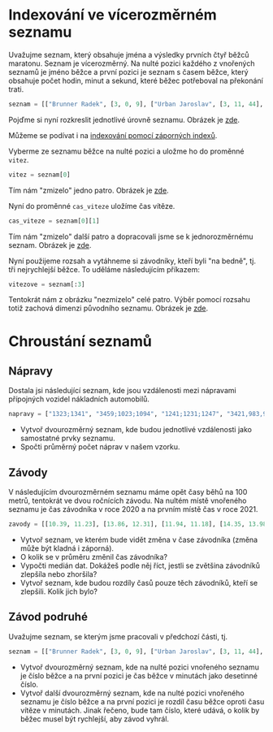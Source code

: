 # Indexování ve vícerozměrném seznamu

Uvažujme seznam, který obsahuje jména a výsledky prvních čtyř běžců maratonu. Seznam je vícerozměrný. Na nulté pozici každého z vnořených seznamů je jméno běžce a první pozici je seznam s časem běžce, který obsahuje počet hodin, minut a sekund, které běžec potřeboval na překonání trati.

```py
seznam = [["Brunner Radek", [3, 0, 9], ["Urban Jaroslav", [3, 11, 44], ["Andrle Jakub", [3, 12, 21], ["Fiala Stanislav", [3, 13, 31]]
```

Pojďme si nyní rozkreslit jednotlivé úrovně seznamu. Obrázek je [zde](images/Indexování-Page-1.drawio.svg).

Můžeme se podívat i na [indexování pomocí záporných indexů](images/Indexování-Page-2.drawio.svg).

Vyberme ze seznamu běžce na nulté pozici a uložme ho do proměnné `vitez`.

```py
vitez = seznam[0]
```

Tím nám "zmizelo" jedno patro. Obrázek je [zde](images/Indexování-Page-3.drawio.svg).

Nyní do proměnné `cas_viteze` uložíme čas vítěze.

```py
cas_viteze = seznam[0][1]
```

Tím nám "zmizelo" další patro a dopracovali jsme se k jednorozměrnému seznam. Obrázek je [zde](images/Indexování-Page-4.drawio.svg).

Nyní použijeme rozsah a vytáhneme si závodníky, kteří byli "na bedně", tj. tři nejrychlejší běžce. To uděláme následujícím příkazem:

```py
vitezove = seznam[:3]
```

Tentokrát nám z obrázku "nezmizelo" celé patro. Výběr pomocí rozsahu totiž zachová dimenzi původního seznamu. Obrázek je [zde](images/Indexování-Page-3.drawio.svg).

# Chroustání seznamů

## Nápravy

Dostala jsi následující seznam, kde jsou vzdálenosti mezi nápravami přípojných vozidel nákladních automobilů.

```py
napravy = ["1323;1341", "3459;1023;1094", "1241;1231;1247", "3421,983,956,954", "3981"]
```

* Vytvoř dvourozměrný seznam, kde budou jednotlivé vzdálenosti jako samostatné prvky seznamu.
* Spočti průměrný počet náprav v našem vzorku.

## Závody

V následujícím dvourozměrném seznamu máme opět časy běhů na 100 metrů, tentokrát ve dvou ročnících závodu. Na nultém místě vnořeného seznamu je čas závodníka v roce 2020 a na prvním místě čas v roce 2021.

```py
zavody = [[10.39, 11.23], [13.86, 12.31], [11.94, 11.18], [14.35, 13.98], [12.64, 15.48], [11.24, 10.95], [13.37, 12.39]]
```

* Vytvoř seznam, ve kterém bude vidět změna v čase závodníka (změna může být kladná i záporná).
* O kolik se v průměru změnil čas závodníka?
* Vypočti medián dat. Dokážeš podle něj říct, jestli se zvětšina závodníků zlepšíla nebo zhoršila?
* Vytvoř seznam, kde budou rozdíly časů pouze těch závodníků, kteří se zlepšili. Kolik jich bylo?

## Závod podruhé

Uvažujme seznam, se kterým jsme pracovali v předchozí části, tj.

```py
seznam = [["Brunner Radek", [3, 0, 9], ["Urban Jaroslav", [3, 11, 44], ["Andrle Jakub", [3, 12, 21], ["Fiala Stanislav", [3, 13, 31]]
```

- Vytvoř dvourozměrný seznam, kde na nulté pozici vnořeného seznamu je číslo běžce a na první pozici je čas běžce v minutách jako desetinné číslo.
- Vytvoř další dvourozměrný seznam, kde na nulté pozici vnořeného seznamu je číslo běžce a na první pozici je rozdíl času běžce oproti času vítěze v minutách. Jinak řečeno, bude tam číslo, které udává, o kolik by běžec musel být rychlejší, aby závod vyhrál.
